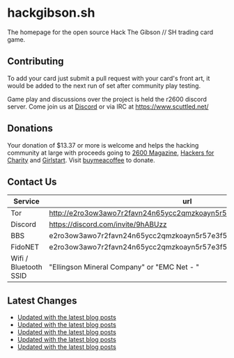 # hackgibson.sh
The homepage for the open source Hack The Gibson // SH trading card game.


## Contributing

To add your card just submit a pull request with your card's front art, it would be added to the next run of set after community play testing.

Game play and discussions over the project is held the r2600 discord server. Come join us at [Discord](https://discord.com/invite/9hABUzz) or via IRC at https://www.scuttled.net/


## Donations

Your donation of $13.37 or more is welcome and helps the hacking community at large with proceeds going to [2600 Magazine](https://2600.com/), [Hackers for Charity](https://hackersforcharity.org) and [Girlstart](https://girlstart.org).  Visit [buymeacoffee](https://www.buymeacoffee.com/hackgibson.sh) to donate.


## Contact Us

Service | url
-|-
Tor | http://e2ro3ow3awo7r2favn24n65ycc2qmzkoayn5r57e3f56nvjwdcgg32ad.onion
Discord | https://discord.com/invite/9hABUzz
BBS | e2ro3ow3awo7r2favn24n65ycc2qmzkoayn5r57e3f56nvjwdcgg32ad.onion:23
FidoNET | e2ro3ow3awo7r2favn24n65ycc2qmzkoayn5r57e3f56nvjwdcgg32ad.onion:24554
Wifi / Bluetooth SSID | "Ellingson Mineral Company" or "EMC Net - <fidonet address>"

## Latest Changes
<!-- BLOG-POST-LIST:START -->
- [Updated with the latest blog posts](https://github.com/DFW2600/hackgibson.sh/commit/1a111145a640e76c49fb186d900a9c84ea6efb59)
- [Updated with the latest blog posts](https://github.com/DFW2600/hackgibson.sh/commit/920076a50b09ef14aacd05cedc945ff390b12725)
- [Updated with the latest blog posts](https://github.com/DFW2600/hackgibson.sh/commit/2598833b01eb12c2352e54a17d4eab1a3c8018af)
- [Updated with the latest blog posts](https://github.com/DFW2600/hackgibson.sh/commit/9d36876c0eb9c44ccf8b8d90c1eee8d5df3c19a2)
- [Updated with the latest blog posts](https://github.com/DFW2600/hackgibson.sh/commit/f1826bada581cc0ec01c23af6bab307f09263d31)
<!-- BLOG-POST-LIST:END -->
